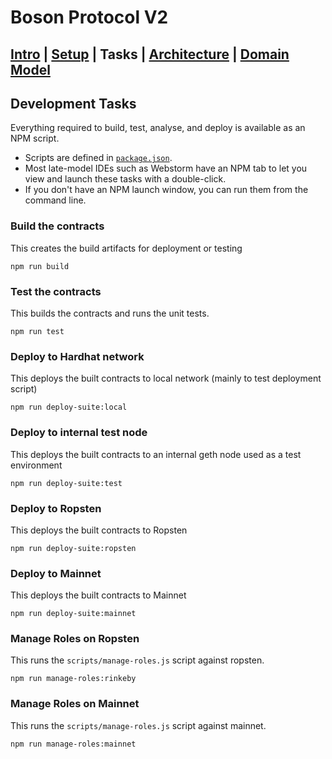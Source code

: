# Boson Protocol V2
## [Intro](../README.md) | [Setup](setup.md) | Tasks |  [Architecture](architecture.md) | [Domain Model](domain.md)
## Development Tasks
Everything required to build, test, analyse, and deploy is available as an NPM script.
* Scripts are defined in [`package.json`](../package.json).
* Most late-model IDEs such as Webstorm have an NPM tab to let you view and launch these
tasks with a double-click.
* If you don't have an NPM launch window, you can run them from the command line.

### Build the contracts
This creates the build artifacts for deployment or testing

```npm run build```

### Test the contracts
This builds the contracts and runs the unit tests.

```npm run test```

### Deploy to Hardhat network
This deploys the built contracts to local network (mainly to test deployment script)

```npm run deploy-suite:local```

### Deploy to internal test node
This deploys the built contracts to an internal geth node used as a test environment

```npm run deploy-suite:test```

### Deploy to Ropsten
This deploys the built contracts to Ropsten

```npm run deploy-suite:ropsten```

### Deploy to Mainnet
This deploys the built contracts to Mainnet

```npm run deploy-suite:mainnet```

### Manage Roles on Ropsten
This runs the `scripts/manage-roles.js` script against ropsten.

```npm run manage-roles:rinkeby```

### Manage Roles on Mainnet
This runs the `scripts/manage-roles.js` script against mainnet.

```npm run manage-roles:mainnet```